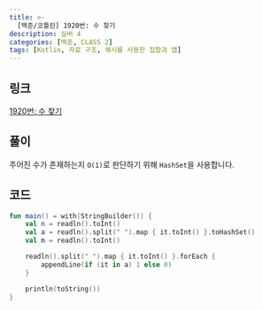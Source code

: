```yaml
---
title: >-
  [백준/코틀린] 1920번: 수 찾기
description: 실버 4
categories: [백준, CLASS 2]
tags: [Kotlin, 자료 구조, 해시를 사용한 집합과 맵]
---
```


## 링크
[1920번: 수 찾기](https://www.acmicpc.net/problem/1920)

## 풀이
주어진 수가 존재하는지 `O(1)`로 판단하기 위해 `HashSet`을 사용합니다.

## 코드
```kotlin
fun main() = with(StringBuilder()) {
    val n = readln().toInt()
    val a = readln().split(" ").map { it.toInt() }.toHashSet()
    val m = readln().toInt()

    readln().split(" ").map { it.toInt() }.forEach {
        appendLine(if (it in a) 1 else 0)
    }

    println(toString())
}

```
